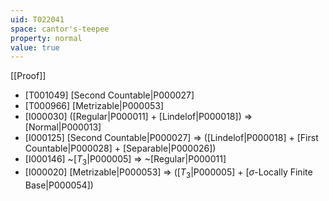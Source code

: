 ```yaml
---
uid: T022041
space: cantor's-teepee
property: normal
value: true
---
```

[[Proof]]

* [T001049] [Second Countable|P000027]
* [T000966] [Metrizable|P000053]
* [I000030] ([Regular|P000011] + [Lindelof|P000018]) => [Normal|P000013]
* [I000125] [Second Countable|P000027] => ([Lindelof|P000018] + [First Countable|P000028] + [Separable|P000026])
* [I000146] ~[$T_3$|P000005] => ~[Regular|P000011]
* [I000020] [Metrizable|P000053] => ([$T_3$|P000005] + [$\sigma$-Locally Finite Base|P000054])

